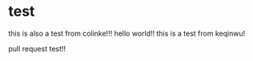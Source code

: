 test
====
this is also a test from colinke!!!
hello world!!
this is a test from keqinwu!

pull request test!!
